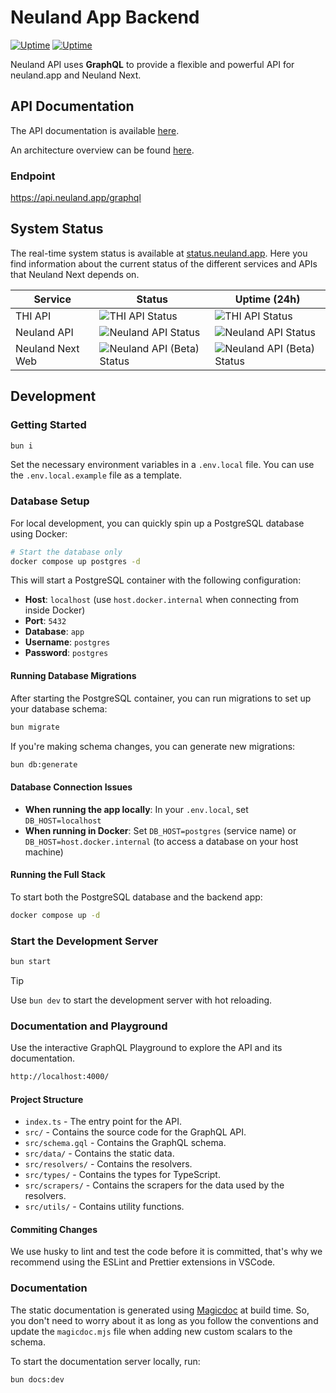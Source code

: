 # Neuland App Backend

[![Uptime](https://status.neuland.app/api/badge/3/uptime/24)](https://status.neuland.app)
[![Uptime](https://status.neuland.app/api/badge/3/avg-response/24)](https://status.neuland.app)

Neuland API uses **GraphQL** to provide a flexible and powerful API for neuland.app and Neuland Next.

## API Documentation

The API documentation is available [here](https://api.neuland.app/).

An architecture overview can be found [here](https://neuland.app/docs/contribute/architecture).

### Endpoint

<https://api.neuland.app/graphql>

## System Status

The real-time system status is available at [status.neuland.app](https://status.neuland.app). Here you find information about the current status of the different services and APIs that Neuland Next depends on.

| Service          | Status                                                                                       | Uptime (24h)                                                                                 |
| ---------------- | -------------------------------------------------------------------------------------------- | -------------------------------------------------------------------------------------------- |
| THI API          | ![THI API Status](https://status.neuland.app/api/badge/14/status?upColor=%2331c753)           | ![THI API Status](https://status.neuland.app/api/badge/14/uptime?upColor=%2331c753)           |
| Neuland API      | ![Neuland API Status](https://status.neuland.app/api/badge/3/status?upColor=%2331c753)       | ![Neuland API Status](https://status.neuland.app/api/badge/3/uptime?upColor=%2331c753)       |
| Neuland Next Web | ![Neuland API (Beta) Status](https://status.neuland.app/api/badge/8/status?upColor=%2331c753) | ![Neuland API (Beta) Status](https://status.neuland.app/api/badge/8/uptime?upColor=%2331c753) |

## Development

### Getting Started

```bash
bun i
```

Set the necessary environment variables in a `.env.local` file.
You can use the `.env.local.example` file as a template.

### Database Setup

For local development, you can quickly spin up a PostgreSQL database using Docker:

```bash
# Start the database only
docker compose up postgres -d
```

This will start a PostgreSQL container with the following configuration:

- **Host**: `localhost` (use `host.docker.internal` when connecting from inside Docker)
- **Port**: `5432`
- **Database**: `app`
- **Username**: `postgres`
- **Password**: `postgres`

#### Running Database Migrations

After starting the PostgreSQL container, you can run migrations to set up your database schema:

```bash
bun migrate
```

If you're making schema changes, you can generate new migrations:

```bash
bun db:generate
```

#### Database Connection Issues

- **When running the app locally**: In your `.env.local`, set `DB_HOST=localhost`
- **When running in Docker**: Set `DB_HOST=postgres` (service name) or `DB_HOST=host.docker.internal` (to access a database on your host machine)

#### Running the Full Stack

To start both the PostgreSQL database and the backend app:

```bash
docker compose up -d
```

### Start the Development Server

```bash
bun start
```

> [!TIP]
> Use `bun dev` to start the development server with hot reloading.

### Documentation and Playground

Use the interactive GraphQL Playground to explore the API and its documentation.

```bash
http://localhost:4000/
```

#### Project Structure

- `index.ts` - The entry point for the API.
- `src/` - Contains the source code for the GraphQL API.
- `src/schema.gql` - Contains the GraphQL schema.
- `src/data/` - Contains the static data.
- `src/resolvers/` - Contains the resolvers.
- `src/types/` - Contains the types for TypeScript.
- `src/scrapers/` - Contains the scrapers for the data used by the resolvers.
- `src/utils/` - Contains utility functions.

#### Commiting Changes

We use husky to lint and test the code before it is committed, that's why we recommend using the ESLint and Prettier extensions in VSCode.

### Documentation

The static documentation is generated using [Magicdoc](https://magidoc.js.org/introduction/welcome) at build time.
So, you don't need to worry about it as long as you follow the conventions and update the `magicdoc.mjs` file when adding new custom scalars to the schema.

To start the documentation server locally, run:

```bash
bun docs:dev
```
